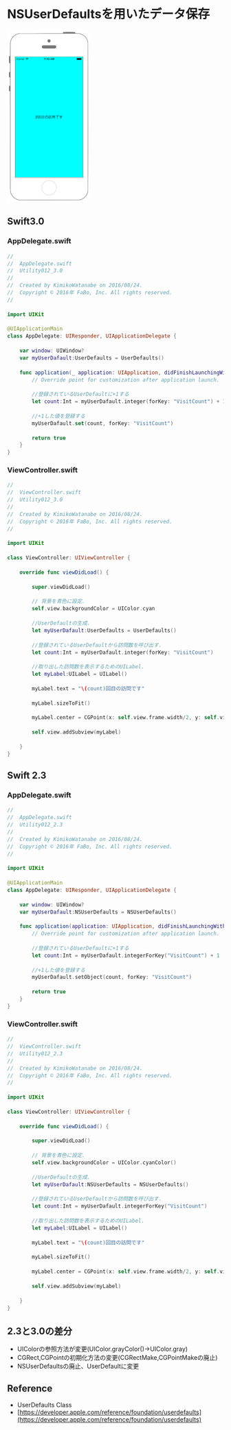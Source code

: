 # NSUserDefaultsを用いたデータ保存

![Preview uikit012](img/util012.png)

## Swift3.0
### AppDelegate.swift
```swift
//
//  AppDelegate.swift
//  Utility012_3.0
//
//  Created by KimikoWatanabe on 2016/08/24.
//  Copyright © 2016年 FaBo, Inc. All rights reserved.
//

import UIKit

@UIApplicationMain
class AppDelegate: UIResponder, UIApplicationDelegate {

    var window: UIWindow?
    var myUserDafault:UserDefaults = UserDefaults()

    func application(_ application: UIApplication, didFinishLaunchingWithOptions launchOptions: [NSObject: AnyObject]?) -> Bool {
        // Override point for customization after application launch.

        //登録されているUserDefaultに+1する
        let count:Int = myUserDafault.integer(forKey: "VisitCount") + 1

        //+1した値を登録する
        myUserDafault.set(count, forKey: "VisitCount")

        return true
    }
}

```
### ViewController.swift
```swift
//
//  ViewController.swift
//  Utility012_3.0
//
//  Created by KimikoWatanabe on 2016/08/24.
//  Copyright © 2016年 FaBo, Inc. All rights reserved.
//

import UIKit

class ViewController: UIViewController {

    override func viewDidLoad() {

        super.viewDidLoad()

        // 背景を青色に設定.
        self.view.backgroundColor = UIColor.cyan

        //UserDefaultの生成.
        let myUserDafault:UserDefaults = UserDefaults()

        //登録されているUserDefaultから訪問数を呼び出す.
        let count:Int = myUserDafault.integer(forKey: "VisitCount")

        //取り出した訪問数を表示するためのUILabel.
        let myLabel:UILabel = UILabel()

        myLabel.text = "\(count)回目の訪問です"

        myLabel.sizeToFit()

        myLabel.center = CGPoint(x: self.view.frame.width/2, y: self.view.frame.height/2)

        self.view.addSubview(myLabel)

    }
}
```

## Swift 2.3
### AppDelegate.swift
```swift
//
//  AppDelegate.swift
//  Utility012_2.3
//
//  Created by KimikoWatanabe on 2016/08/24.
//  Copyright © 2016年 FaBo, Inc. All rights reserved.
//

import UIKit

@UIApplicationMain
class AppDelegate: UIResponder, UIApplicationDelegate {

    var window: UIWindow?
    var myUserDafault:NSUserDefaults = NSUserDefaults()

    func application(application: UIApplication, didFinishLaunchingWithOptions launchOptions: [NSObject: AnyObject]?) -> Bool {
        // Override point for customization after application launch.

        //登録されているUserDefaultに+1する
        let count:Int = myUserDafault.integerForKey("VisitCount") + 1

        //+1した値を登録する
        myUserDafault.setObject(count, forKey: "VisitCount")

        return true
    }
}

```
### ViewController.swift
```swift
//
//  ViewController.swift
//  Utility012_2.3
//
//  Created by KimikoWatanabe on 2016/08/24.
//  Copyright © 2016年 FaBo, Inc. All rights reserved.
//

import UIKit

class ViewController: UIViewController {

    override func viewDidLoad() {

        super.viewDidLoad()

        // 背景を青色に設定.
        self.view.backgroundColor = UIColor.cyanColor()

        //UserDefaultの生成.
        let myUserDafault:NSUserDefaults = NSUserDefaults()

        //登録されているUserDefaultから訪問数を呼び出す.
        let count:Int = myUserDafault.integerForKey("VisitCount")

        //取り出した訪問数を表示するためのUILabel.
        let myLabel:UILabel = UILabel()

        myLabel.text = "\(count)回目の訪問です"

        myLabel.sizeToFit()

        myLabel.center = CGPoint(x: self.view.frame.width/2, y: self.view.frame.height/2)

        self.view.addSubview(myLabel)

    }
}
```

## 2.3と3.0の差分
* UIColorの参照方法が変更(UIColor.grayColor()->UIColor.gray)
* CGRect,CGPointの初期化方法の変更(CGRectMake,CGPointMakeの廃止)
* NSUserDefaultsの廃止、UserDefaultに変更

## Reference
* UserDefaults Class
 * [https://developer.apple.com/reference/foundation/userdefaults](https://developer.apple.com/reference/foundation/userdefaults)
